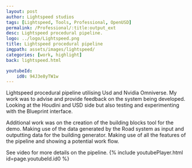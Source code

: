 ```yaml
---
layout: post
author: Lightspeed studios
tags: [Lightspeed, Tools, Professional, OpenUSD]
permalink: /Professional/:title:output_ext
desc: Lightspeed procedural pipeline.
logo: ../logo/Lightspeed.png
title: Lightspeed procedural pipeline
imgpath: assets/images/lightspeed/
categories: [work, highlight]
back: lightspeed.html

youtubeId: 
    id0: 94J3e8yTW1w
---
```


Lightspeed procedural pipeline utilising Usd and Nvidia Omniverse.
My work was to advise and provide feedback on the system being developed.
Looking at the Houdini and USD side but also testing and experimenting with the Blueprint interface.

Additional work was on the creation of the building blocks tool for the demo. Making use of the data generated by the Road system as input and outputting data for the building generator.
Making use of all the features of the pipeline and showing a potential work flow.

See video for more details on the pipeline.
{% include youtubePlayer.html id=page.youtubeId.id0 %}

